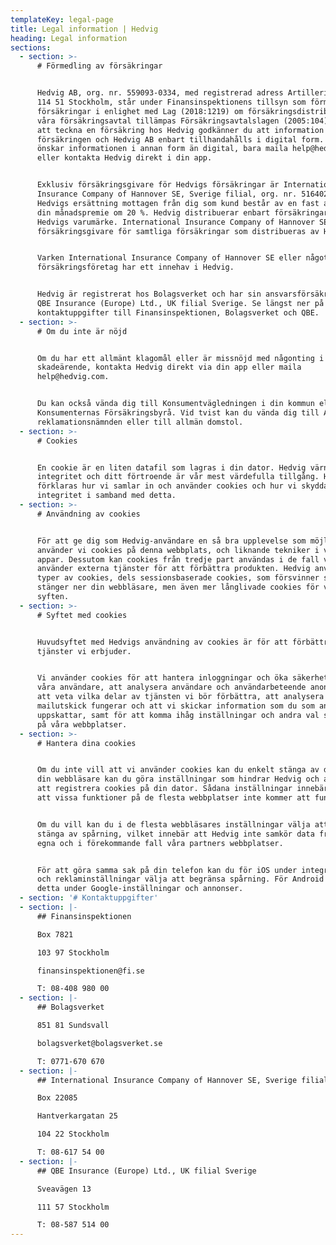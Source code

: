 ```yaml
---
templateKey: legal-page
title: Legal information | Hedvig
heading: Legal information
sections:
  - section: >-
      # Förmedling av försäkringar


      Hedvig AB, org. nr. 559093-0334, med registrerad adress Artillerigatan 10,
      114 51 Stockholm, står under Finansinspektionens tillsyn som förmedlare av
      försäkringar i enlighet med Lag (2018:1219) om försäkringsdistribution. På
      våra försäkringsavtal tillämpas Försäkringsavtalslagen (2005:104). Genom
      att teckna en försäkring hos Hedvig godkänner du att information rörande
      försäkringen och Hedvig AB enbart tillhandahålls i digital form. Om du
      önskar informationen i annan form än digital, bara maila help@hedvig.com
      eller kontakta Hedvig direkt i din app.


      Exklusiv försäkringsgivare för Hedvigs försäkringar är International
      Insurance Company of Hannover SE, Sverige filial, org. nr. 516402-6345.
      Hedvigs ersättning mottagen från dig som kund består av en fast avgift av
      din månadspremie om 20 %. Hedvig distribuerar enbart försäkringar under
      Hedvigs varumärke. International Insurance Company of Hannover SE är
      försäkringsgivare för samtliga försäkringar som distribueras av Hedvig.


      Varken International Insurance Company of Hannover SE eller något annat
      försäkringsföretag har ett innehav i Hedvig.


      Hedvig är registrerat hos Bolagsverket och har sin ansvarsförsäkring hos
      QBE Insurance (Europe) Ltd., UK filial Sverige. Se längst ner på sidan för
      kontaktuppgifter till Finansinspektionen, Bolagsverket och QBE.
  - section: >-
      # Om du inte är nöjd


      Om du har ett allmänt klagomål eller är missnöjd med någonting i ett
      skadeärende, kontakta Hedvig direkt via din app eller maila
      help@hedvig.com.


      Du kan också vända dig till Konsumentvägledningen i din kommun eller till
      Konsumenternas Försäkringsbyrå. Vid tvist kan du vända dig till Allmänna
      reklamationsnämnden eller till allmän domstol.
  - section: >-
      # Cookies


      En cookie är en liten datafil som lagras i din dator. Hedvig värnar om din
      integritet och ditt förtroende är vår mest värdefulla tillgång. Här
      förklaras hur vi samlar in och använder cookies och hur vi skyddar din
      integritet i samband med detta.
  - section: >-
      # Användning av cookies


      För att ge dig som Hedvig-användare en så bra upplevelse som möjligt
      använder vi cookies på denna webbplats, och liknande tekniker i våra
      appar. Dessutom kan cookies från tredje part användas i de fall vi
      använder externa tjänster för att förbättra produkten. Hedvig använder två
      typer av cookies, dels sessionsbaserade cookies, som försvinner så fort du
      stänger ner din webbläsare, men även mer långlivade cookies för vissa
      syften.
  - section: >-
      # Syftet med cookies


      Huvudsyftet med Hedvigs användning av cookies är för att förbättra de
      tjänster vi erbjuder.


      Vi använder cookies för att hantera inloggningar och öka säkerheten för
      våra användare, att analysera användare och användarbeteende anonymt för
      att veta vilka delar av tjänsten vi bör förbättra, att analysera hur våra
      mailutskick fungerar och att vi skickar information som du som användare
      uppskattar, samt för att komma ihåg inställningar och andra val som du gör
      på våra webbplatser.
  - section: >-
      # Hantera dina cookies


      Om du inte vill att vi använder cookies kan du enkelt stänga av detta. I
      din webbläsare kan du göra inställningar som hindrar Hedvig och andra från
      att registrera cookies på din dator. Sådana inställningar innebära dock
      att vissa funktioner på de flesta webbplatser inte kommer att fungera.


      Om du vill kan du i de flesta webbläsares inställningar välja att bara
      stänga av spårning, vilket innebär att Hedvig inte samkör data från våra
      egna och i förekommande fall våra partners webbplatser.


      För att göra samma sak på din telefon kan du för iOS under integritets-
      och reklaminställningar välja att begränsa spårning. För Android gör du
      detta under Google-inställningar och annonser.
  - section: '# Kontaktuppgifter'
  - section: |-
      ## Finansinspektionen

      Box 7821

      103 97 Stockholm

      finansinspektionen@fi.se

      T: 08-408 980 00
  - section: |-
      ## Bolagsverket

      851 81 Sundsvall

      bolagsverket@bolagsverket.se

      T: 0771-670 670
  - section: |-
      ## International Insurance Company of Hannover SE, Sverige filial

      Box 22085

      Hantverkargatan 25

      104 22 Stockholm

      T: 08-617 54 00
  - section: |-
      ## QBE Insurance (Europe) Ltd., UK filial Sverige

      Sveavägen 13

      111 57 Stockholm

      T: 08-587 514 00
---
```


